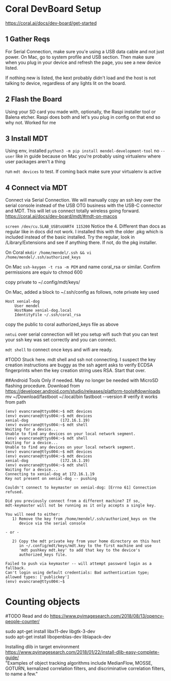 # Coral DevBoard Setup
https://coral.ai/docs/dev-board/get-started

## 1 Gather Reqs
For Serial Connection, make sure you'e using a USB data cable and not just power. On Mac, go to system profile and USB section. Then make sure when you plug in your device and refresh the page, you see a new device listed.

If nothing new is listed, the kext probably didn't load and the host is not talking to device, regardless of any lights lit on the board.

## 2 Flash the Board

Using your SD card you made with, optionally, the Raspi installer tool or Balena etcher. Raspi does both and let's you plug in config on that end so why not. Worked for me

## 3 Install MDT
Using env, installed `python3 -m pip install mendel-development-tool` no `--user` like in guide because on Mac you're probably using virtualenv where user packages aren't a thing

run `mdt devices` to test. If coming back make sure your virtualenv is active

## 4 Connect via MDT
Connect via Serial Connection. We will manually copy an ssh key over the serial console instead of the USB OTG business with the USB-C connector and MDT. This will let us connect totally wireless going forward. https://coral.ai/docs/dev-board/mdt/#mdt-on-macos

`screen /dev/cu.SLAB_USBtoUART4 115200` Notice the 4. Different than docs as regular like in docs did not work. I installed this with the older .pkg which is included instead of the basic installed. Try the regular, look in /Library/Extensions and see if anything there. If not, do the pkg installer.

On Coral
`mkdir /home/mendel/.ssh && vi /home/mendel/.ssh/authorized_keys`

On Mac
`ssh-keygen -t rsa -m PEM` and name coral_rsa or similar. Confirm permissions are equiv to
chmod 600

copy private to ~/.config/mdt/keys/

On Mac, added a block to ~/.ssh/config as follows, note private key used

```
Host xenial-dog
	User mendel
	HostName xenial-dog.local
	IdentityFile ~/.ssh/coral_rsa
```

copy the public to coral authorized_keys file as above

`nmtui` over serial connection will let you setup wifi such that you can test your ssh key was set correctly and you can connect.

`mdt shell` to connect once keys and wifi are ready.

#TODO Stuck here. mdt shell and ssh not connecting. I suspect the key creation instructions are buggy as the ssh agent asks to verify ECDSA fingerprints when the key creation string uses RSA. Start that over.

##Android Tools
Only if needed. May no longer be needed with MicroSD flashing procedure.
Download from https://developer.android.com/studio/releases/platform-tools#downloads
mv ~/Download/fastboot ~/.local/bin
fastboot --version # verify it works from path

```
(env) evancrane@ttys004:~$ mdt devices
(env) evancrane@ttys004:~$ mdt devices
xenial-dog              (172.16.1.19)
(env) evancrane@ttys004:~$ mdt shell
Waiting for a device...
Unable to find any devices on your local network segment.
(env) evancrane@ttys004:~$ mdt shell
Waiting for a device...
Unable to find any devices on your local network segment.
(env) evancrane@ttys004:~$ mdt devices
(env) evancrane@ttys004:~$ mdt devices
xenial-dog              (172.16.1.19)
(env) evancrane@ttys004:~$ mdt shell
Waiting for a device...
Connecting to xenial-dog at 172.16.1.19
Key not present on xenial-dog -- pushing

Couldn't connect to keymaster on xenial-dog: [Errno 61] Connection refused.

Did you previously connect from a different machine? If so,
mdt-keymaster will not be running as it only accepts a single key.

You will need to either:
   1) Remove the key from /home/mendel/.ssh/authorized_keys on the
      device via the serial console

- or -

   2) Copy the mdt private key from your home directory on this host
      in ~/.config/mdt/keys/mdt.key to the first machine and use
      'mdt pushkey mdt.key' to add that key to the device's
      authorized_keys file.

Failed to push via keymaster -- will attempt password login as a fallback.
Can't login using default credentials: Bad authentication type; allowed types: ['publickey']
(env) evancrane@ttys004:~$ 
```


# Counting objects

#TODO Read and do https://www.pyimagesearch.com/2018/08/13/opencv-people-counter/

sudo apt-get install libx11-dev libgtk-3-dev  
sudo apt-get install libopenblas-dev liblapack-dev  

Installing dlib in target environment  
https://www.pyimagesearch.com/2018/01/22/install-dlib-easy-complete-guide/  
"Examples of object tracking algorithms include MedianFlow, MOSSE, GOTURN, kernalized correlation filters, and discriminative correlation filters, to name a few."

